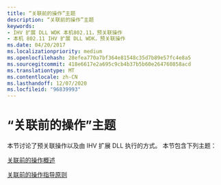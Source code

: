 ```yaml
---
title: “关联前的操作”主题
description: “关联前的操作”主题
keywords:
- IHV 扩展 DLL WDK 本机802.11，预关联操作
- 本机 802.11 IHV 扩展 DLL WDK，预关联操作
ms.date: 04/20/2017
ms.localizationpriority: medium
ms.openlocfilehash: 28efea770a7bf364e81548c35d7b89e57fc4e8a5
ms.sourcegitcommit: 418e6617e2a695c9cb4b37b5b60e264760858acd
ms.translationtype: MT
ms.contentlocale: zh-CN
ms.lasthandoff: 12/07/2020
ms.locfileid: "96839993"
---
```

# <a name="pre-association-operations-topics"></a>“关联前的操作”主题




 

本节讨论了预关联操作以及由 IHV 扩展 DLL 执行的方式。 本节包含下列主题：

[关联前的操作概述](pre-association-operation-overview.md)

[关联前的操作指导原则](pre-association-operation-guidelines.md)

 

 





